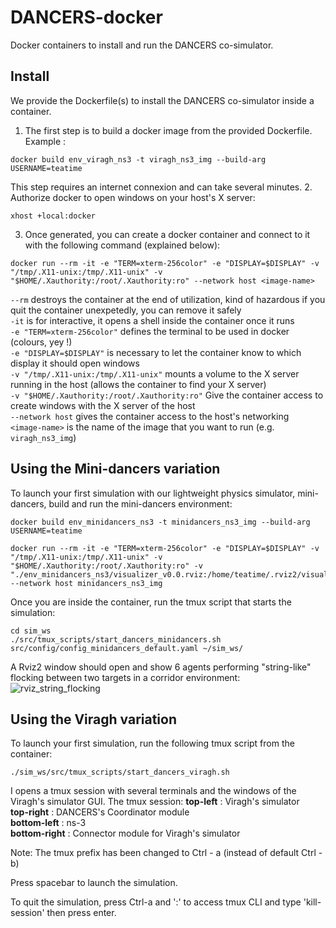 # DANCERS-docker
Docker containers to install and run the DANCERS co-simulator.

## Install
We provide the Dockerfile(s) to install the DANCERS co-simulator inside a container.
1. The first step is to build a docker image from the provided Dockerfile. Example :
```
docker build env_viragh_ns3 -t viragh_ns3_img --build-arg USERNAME=teatime
```
This step requires an internet connexion and can take several minutes.
2. Authorize docker to open windows on your host's X server:
```
xhost +local:docker
```
3. Once generated, you can create a docker container and connect to it with the following command (explained below):
```
docker run --rm -it -e "TERM=xterm-256color" -e "DISPLAY=$DISPLAY" -v "/tmp/.X11-unix:/tmp/.X11-unix" -v "$HOME/.Xauthority:/root/.Xauthority:ro" --network host <image-name>
```
`--rm` destroys the container at the end of utilization, kind of hazardous if you quit the container unexpetedly, you can remove it safely</br>
`-it` is for interactive, it opens a shell inside the container once it runs</br>
`-e "TERM=xterm-256color"` defines the terminal to be used in docker (colours, yey !)</br>
`-e "DISPLAY=$DISPLAY"` is necessary to let the container know to which display it should open windows</br>
`-v "/tmp/.X11-unix:/tmp/.X11-unix"` mounts a volume to the X server running in the host (allows the container to find your X server)</br>
`-v "$HOME/.Xauthority:/root/.Xauthority:ro"` Give the container access to create windows with the X server of the host</br>
`--network host` gives the container access to the host's networking</br>
`<image-name>` is the name of the image that you want to run (e.g. `viragh_ns3_img`)

## Using the Mini-dancers variation
To launch your first simulation with our lightweight physics simulator, mini-dancers, build and run the mini-dancers environment:
```
docker build env_minidancers_ns3 -t minidancers_ns3_img --build-arg USERNAME=teatime
```

```
docker run --rm -it -e "TERM=xterm-256color" -e "DISPLAY=$DISPLAY" -v "/tmp/.X11-unix:/tmp/.X11-unix" -v "$HOME/.Xauthority:/root/.Xauthority:ro" -v "./env_minidancers_ns3/visualizer_v0.0.rviz:/home/teatime/.rviz2/visualizer_v0.0.rviz" --network host minidancers_ns3_img
```
Once you are inside the container, run the tmux script that starts the simulation:
```
cd sim_ws 
./src/tmux_scripts/start_dancers_minidancers.sh src/config/config_minidancers_default.yaml ~/sim_ws/
```
A Rviz2 window should open and show 6 agents performing "string-like" flocking between two targets in a corridor environment:
![rviz_string_flocking](https://github.com/user-attachments/assets/07ffd7cd-b830-49c1-bafc-28623d413415)


## Using the Viragh variation
To launch your first simulation, run the following tmux script from the container:
```
./sim_ws/src/tmux_scripts/start_dancers_viragh.sh
```
I opens a tmux session with several terminals and the windows of the Viragh's simulator GUI. The tmux session:
**top-left** : Viragh's simulator</br>
**top-right** : DANCERS's Coordinator module</br>
**bottom-left** : ns-3</br>
**bottom-right** : Connector module for Viragh's simulator</br>

Note: The tmux prefix has been changed to Ctrl - a (instead of default Ctrl - b)

Press spacebar to launch the simulation.

To quit the simulation, press Ctrl-a and ':' to access tmux CLI and type 'kill-session' then press enter.


